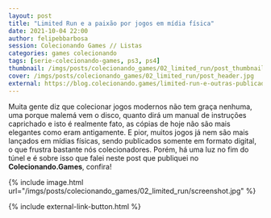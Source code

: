 ```yaml
---
layout: post
title: "Limited Run e a paixão por jogos em mídia física"
date: 2021-10-04 22:00
author: felipebbarbosa
session: Colecionando Games // Listas
categories: games colecionando
tags: [serie-colecionando-games, ps3, ps4]
thumbnail: /imgs/posts/colecionando_games/02_limited_run/post_thumbnail.jpg
cover: /imgs/posts/colecionando_games/02_limited_run/post_header.jpg
external: https://blog.colecionando.games/limited-run-e-outras-publicadoras-de-jogos-limitados/
---
```


Muita gente diz que colecionar jogos modernos não tem graça nenhuma, uma porque malemá vem o disco, quanto dirá um manual de instruções caprichado e isto é realmente fato, as cópias de hoje não são mais elegantes como eram antigamente. E pior, muitos jogos já nem são mais lançados em mídias físicas, sendo publicados somente em formato digital, o que frustra bastante nós colecionadores. Porém, há uma luz no fim do túnel e é sobre isso que falei neste post que publiquei no **Colecionando.Games**, confira!

<!--more-->

{% include image.html
    url="/imgs/posts/colecionando_games/02_limited_run/screenshot.jpg" %}

{% include external-link-button.html %}